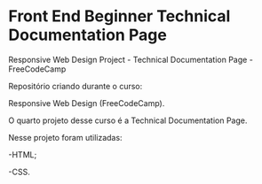 # Front End Beginner Technical Documentation Page

 Responsive Web Design Project - Technical Documentation Page - FreeCodeCamp

Repositório criando durante o curso:

Responsive Web Design (FreeCodeCamp).

O quarto projeto desse curso é a Technical Documentation Page.

Nesse projeto foram utilizadas:

-HTML;

-CSS.
